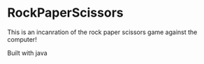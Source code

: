 # RockPaperScissors

This is an incanration of the rock paper scissors game against the computer!

Built with java 

